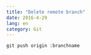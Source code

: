 ```yaml
---
title: "Delete remote branch"
date: 2016-4-29
lang: en
category: Git
---
```


`git push origin :branchname`
